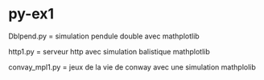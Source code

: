 # py-ex1


Dblpend.py     = simulation pendule double avec mathplotlib

http1.py       = serveur http avec simulation balistique mathplotlib

convay_mpl1.py = jeux de la vie de conway avec une simulation mathplolib


